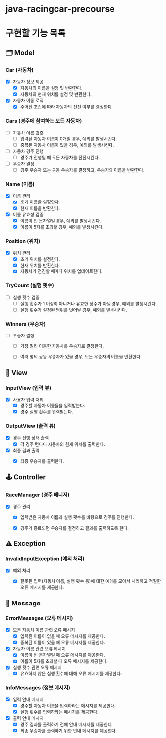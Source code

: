 # java-racingcar-precourse


# 구현할 기능 목록


## 🗂️ Model

### Car (자동차)
- [x] 자동차 정보 제공
    - [x] 자동차의 이름을 설정 및 반환한다.
    - [x] 자동차의 현재 위치를 설정 및 반환한다.
- [x] 자동차 이동 로직
    - [x] 주어진 조건에 따라 자동차의 전진 여부를 결정한다.

### Cars (경주에 참여하는 모든 자동차)
- [ ] 자동차 이름 검증
    - [ ] 입력된 자동차 이름이 0개일 경우, 예외를 발생시킨다.
    - [ ] 중복된 자동차 이름이 있을 경우, 예외를 발생시킨다.
- [ ] 자동차 경주 진행
    - [ ] 경주가 진행될 때 모든 자동차를 전진시킨다.
- [ ] 우승자 결정
    - [ ] 경주 우승자 또는 공동 우승자를 결정하고, 우승자의 이름을 반환한다.

### Name (이름)
- [x] 이름 관리
    - [x] 초기 이름을 설정한다.
    - [x] 현재 이름을 반환한다.
- [x] 이름 유효성 검증
    - [x] 이름이 빈 문자열일 경우, 예외를 발생시킨다.
    - [x] 이름이 5자를 초과할 경우, 예외를 발생시킨다.

### Position (위치)
- [x] 위치 관리
    - [x] 초기 위치를 설정한다.
    - [x] 현재 위치를 반환한다.
    - [x] 자동차가 전진할 때마다 위치를 업데이트한다.

### TryCount (실행 횟수)
- [ ] 실행 횟수 검증
    - [ ] 실행 횟수가 1 이상이 아니거나 유효한 정수가 아닐 경우, 예외를 발생시킨다.
    - [ ] 실행 횟수가 설정된 범위를 벗어날 경우, 예외를 발생시킨다.

### Winners (우승자)
- [ ] 우승자 결정
    - [ ] 가장 멀리 이동한 자동차를 우승자로 결정한다.
    - [ ] 여러 명의 공동 우승자가 있을 경우, 모든 우승자의 이름을 반환한다.


## 👀 View

### InputView (입력 뷰)
- [x] 사용자 입력 처리
    - [x] 경주할 자동차 이름들을 입력받는다.
    - [x] 경주 실행 횟수를 입력받는다.

### OutputView (출력 뷰)
- [x] 경주 진행 상태 출력
    - [x] 각 경주 턴마다 자동차의 현재 위치를 출력한다.
- [x] 최종 결과 출력
    - [x] 최종 우승자를 출력한다.


## 🕹️ Controller

### RaceManager (경주 매니저)
- [x] 경주 관리
    - [x] 입력받은 자동차 이름과 실행 횟수를 바탕으로 경주를 진행한다.
    - [x] 경주가 종료되면 우승자를 결정하고 결과를 출력하도록 한다.


## ⚠️ Exception

### InvalidInputException (예외 처리)
- [x] 예외 처리
    - [x] 잘못된 입력(자동차 이름, 실행 횟수 등)에 대한 예외를 모아서 처리하고 적절한 오류 메시지를 제공한다.


## 💬 Message

### ErrorMessages (오류 메시지)
- [x] 모든 자동차 이름 관련 오류 메시지
    - [x] 입력된 이름이 없을 때 오류 메시지를 제공한다.
    - [x] 중복된 이름이 있을 때 오류 메시지를 제공한다.
- [x] 자동차 이름 관련 오류 메시지
    - [x] 이름이 빈 문자열일 때 오류 메시지를 제공한다.
    - [x] 이름이 5자를 초과할 때 오류 메시지를 제공한다.
- [x] 실행 횟수 관련 오류 메시지
    - [x] 유효하지 않은 실행 횟수에 대해 오류 메시지를 제공한다.

### InfoMessages (정보 메시지)
- [x] 입력 안내 메시지
    - [x] 경주할 자동차 이름을 입력하라는 메시지를 제공한다.
    - [x] 실행 횟수를 입력하라는 메시지를 제공한다.
- [x] 출력 안내 메시지
    - [x] 경주 결과를 출력하기 전에 안내 메시지를 제공한다.
    - [x] 최종 우승자를 출력하기 위한 안내 메시지를 제공한다.
